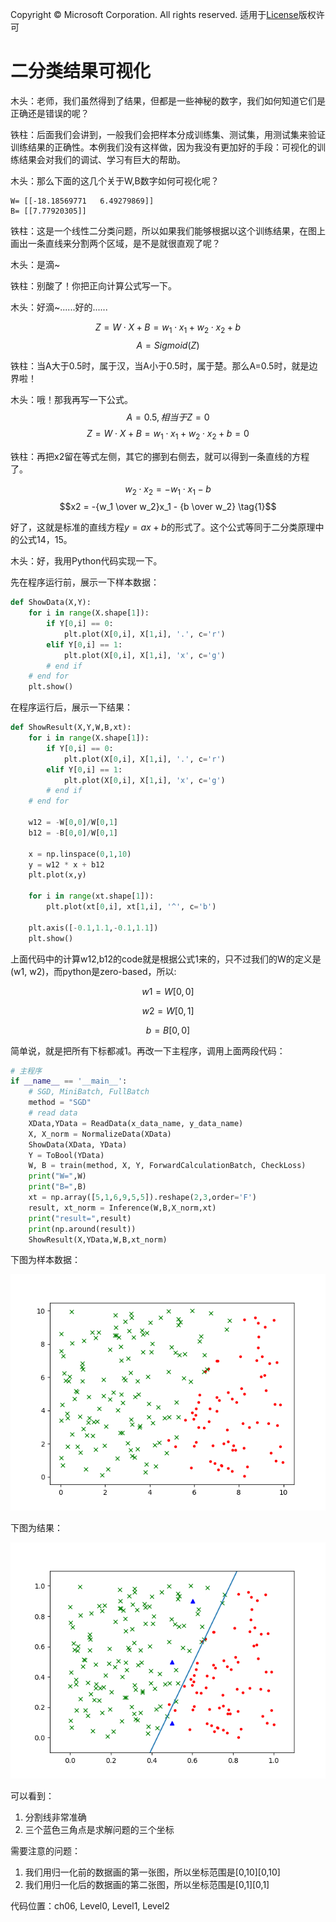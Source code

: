 Copyright © Microsoft Corporation. All rights reserved.
  适用于[License](https://github.com/Microsoft/ai-edu/blob/master/LICENSE.md)版权许可

# 二分类结果可视化

木头：老师，我们虽然得到了结果，但都是一些神秘的数字，我们如何知道它们是正确还是错误的呢？

铁柱：后面我们会讲到，一般我们会把样本分成训练集、测试集，用测试集来验证训练结果的正确性。本例我们没有这样做，因为我没有更加好的手段：可视化的训练结果会对我们的调试、学习有巨大的帮助。

木头：那么下面的这几个关于W,B数字如何可视化呢？

```
W= [[-18.18569771   6.49279869]]
B= [[7.77920305]]
```

铁柱：这是一个线性二分类问题，所以如果我们能够根据以这个训练结果，在图上画出一条直线来分割两个区域，是不是就很直观了呢？

木头：是滴~

铁柱：别酸了！你把正向计算公式写一下。

木头：好滴~......好的......

$$
Z = W \cdot X+B=w_{1} \cdot x_1 + w_{2} \cdot x_2 + b
$$
$$
A=Sigmoid(Z)
$$

铁柱：当A大于0.5时，属于汉，当A小于0.5时，属于楚。那么A=0.5时，就是边界啦！

木头：哦！那我再写一下公式。
$$A = 0.5, 相当于Z=0$$
$$Z = W \cdot X+B=w_{1} \cdot x_1 + w_{2} \cdot x_2 + b = 0$$

铁柱：再把x2留在等式左侧，其它的挪到右侧去，就可以得到一条直线的方程了。

$$w_{2} \cdot x_2 = -w_{1} \cdot x_1 - b$$
$$x2 = -{w_1 \over w_2}x_1 - {b \over w_2} \tag{1}$$

好了，这就是标准的直线方程$y=ax+b$的形式了。这个公式等同于二分类原理中的公式14，15。

木头：好，我用Python代码实现一下。

先在程序运行前，展示一下样本数据：

```Python
def ShowData(X,Y):
    for i in range(X.shape[1]):
        if Y[0,i] == 0:
            plt.plot(X[0,i], X[1,i], '.', c='r')
        elif Y[0,i] == 1:
            plt.plot(X[0,i], X[1,i], 'x', c='g')
        # end if
    # end for
    plt.show()
```

在程序运行后，展示一下结果：

```Python
def ShowResult(X,Y,W,B,xt):
    for i in range(X.shape[1]):
        if Y[0,i] == 0:
            plt.plot(X[0,i], X[1,i], '.', c='r')
        elif Y[0,i] == 1:
            plt.plot(X[0,i], X[1,i], 'x', c='g')
        # end if
    # end for

    w12 = -W[0,0]/W[0,1]
    b12 = -B[0,0]/W[0,1]

    x = np.linspace(0,1,10)
    y = w12 * x + b12
    plt.plot(x,y)

    for i in range(xt.shape[1]):
        plt.plot(xt[0,i], xt[1,i], '^', c='b')

    plt.axis([-0.1,1.1,-0.1,1.1])
    plt.show()
```
上面代码中的计算w12,b12的code就是根据公式1来的，只不过我们的W的定义是(w1, w2)，而python是zero-based，所以:

$$w1 = W[0,0]$$

$$w2 = W[0,1]$$

$$b = B[0,0]$$

简单说，就是把所有下标都减1。再改一下主程序，调用上面两段代码：

```Python
# 主程序
if __name__ == '__main__':
    # SGD, MiniBatch, FullBatch
    method = "SGD"
    # read data
    XData,YData = ReadData(x_data_name, y_data_name)
    X, X_norm = NormalizeData(XData)
    ShowData(XData, YData)
    Y = ToBool(YData)
    W, B = train(method, X, Y, ForwardCalculationBatch, CheckLoss)
    print("W=",W)
    print("B=",B)
    xt = np.array([5,1,6,9,5,5]).reshape(2,3,order='F')
    result, xt_norm = Inference(W,B,X_norm,xt)
    print("result=",result)
    print(np.around(result))
    ShowResult(X,YData,W,B,xt_norm)
```

下图为样本数据：

<img src=".\Images\6\BinaryClassifierData.png">

下图为结果：

<img src=".\Images\6\binary_result.png">

可以看到：
1. 分割线非常准确
2. 三个蓝色三角点是求解问题的三个坐标

需要注意的问题：
1. 我们用归一化前的数据画的第一张图，所以坐标范围是[0,10][0,10]
2. 我们用归一化后的数据画的第二张图，所以坐标范围是[0,1][0,1]
   
代码位置：ch06, Level0, Level1, Level2